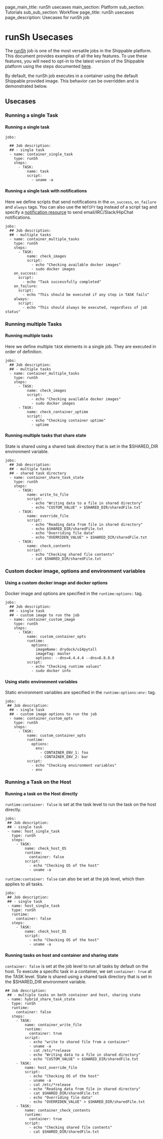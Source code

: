 page_main_title: runSh usecases
main_section: Platform
sub_section: Tutorials
sub_sub_section: Workflow
page_title: runSh usecases
page_description: Usecases for runSh job

# runSh Usecases

The [runSh](/platform/workflow/job/runsh/) job is one of the most versatile jobs in the Shippable platform. This document
provides examples of all the key features. To use these features, you will need to opt-in to the latest version of the
Shippable platform using the steps documented [here](/platform/tutorial/runtime/moving-to-node-pools).

By default, the runSh job executes in a container using the default Shippable provided image. This behavior can be overridden
and is demonstrated below.

## Usecases

### Running a single Task

#### **Running a single task**

```
jobs:

  ## Job description:
  ## - single task
  - name: container_single_task
    type: runSh
    steps:
      - TASK:
          name: task
          script:
            - uname -a
```

#### **Running a single task with notifications**

Here we define scripts that send notifications in the `on_success`, `on_failure` and `always` tags.
You can also use the `NOTIFY` tag instead of a script tag and specify a [notification resource](/platform/workflow/resource/notification/) to send email/IRC/Slack/HipChat notifications.

```
jobs:
  ## Job description:
  ## - multiple tasks
  - name: container_multiple_tasks
    type: runSh
    steps:
      - TASK:
          name: check_images
          script:
            - echo "Checking available docker images"
            - sudo docker images
    on_success:
      script:
        - echo "Task successfully completed"
    on_failure:
      script:
        - echo "This should be executed if any step in TASK fails"
    always:
      script:
        - echo "This should always be executed, regardless of job status"
```

### Running multiple Tasks

#### **Running multiple tasks**

Here we define multiple `TASK` elements in a single job. They are executed in order of definition.

```
jobs:
  ## Job description:
  ## - multiple tasks
  - name: container_multiple_tasks
    type: runSh
    steps:
      - TASK:
          name: check_images
          script:
            - echo "Checking available docker images"
            - sudo docker images
      - TASK:
          name: check_container_uptime
          script:
            - echo "Checking container uptime"
            - uptime
```

#### **Running multiple tasks that share state**

State is shared using a shared task directory that is set in the $SHARED_DIR environment variable.

```
jobs:
  ## Job description:
  ## - multiple tasks
  ## - shared task directory
  - name: container_share_task_state
    type: runSh
    steps:
      - TASK:
          name: write_to_file
          script:
            - echo "Writing data to a file in shared directory"
            - echo "CUSTOM_VALUE" > $SHARED_DIR/sharedFile.txt
      - TASK:
          name: override_file
          script:
            - echo "Reading data from file in shared directory"
            - echo $SHARED_DIR/sharedFile.txt
            - echo "Overriding file data"
            - echo "OVERRIDEN_VALUE" > $SHARED_DIR/sharedFile.txt
      - TASK:
          name: check_contents
          script:
            - echo "Checking shared file contents"
            - cat $SHARED_DIR/sharedFile.txt
```

### Custom docker image, options and environment variables

#### **Using a custom docker image and docker options**

Docker image and options are specified in the `runtime:options:` tag.

```
jobs:
  ## Job description:
  ## - single task
  ## - custom image to run the job
  - name: container_custom_image
    type: runSh
    steps:
      - TASK:
          name: custom_container_opts
          runtime:
            options:
              imageName: drydock/u14pytall
              imageTag: master
              options: --dns=4.4.4.4 --dns=8.8.8.8
          script:
            - echo "Checking runtime values"
            - sudo docker info
```

#### **Using static environment variables**

Static environment variables are specified in the `runtime:options:env:` tag.

```
jobs:
 ## Job description:
  ## - single task
  ## - custom image options to run the job
  - name: container_custom_opts
    type: runSh
    steps:
      - TASK:
          name: custom_container_opts
          runtime:
            options:
              env:
                - CONTAINER_ENV_1: foo
                - CONTAINER_ENV_2: bar
          script:
            - echo "Checking environment variables"
            - env
```

### Running a Task on the Host

#### **Running a task on the Host directly**

`runtime:container: false` is set at the task level to run the task on the host directly.

```
jobs:
 ## Job description:
 ## - single task
 - name: host_single_task
   type: runSh
   steps:
     - TASK:
         name: check_host_OS
         runtime:
           container: false
         script:
           - echo "Checking OS of the host"
           - uname -a
```

`runtime:container: false` can also be set at the job level, which then applies to all tasks.

```
jobs:
 ## Job description:
 ## - single task
 - name: host_single_task
   type: runSh
   runtime:
     container: false
   steps:
     - TASK:
         name: check_host_OS
         script:
           - echo "Checking OS of the host"
           - uname -a
```

#### **Running tasks on host and container and sharing state**

`container: false` is set at the job level to run all tasks by default on the host. To execute a specific
task in a container, we set `container: true` at the TASK level. State is shared using a shared task directory that is set in the $SHARED_DIR environment variable.

```
## Job description:
 ## - multiple tasks on both container and host, sharing state
 - name: hybrid_share_task_state
   type: runSh
   runtime:
     container: false
   steps:
     - TASK:
         name: container_write_file
         runtime:
           container: true
         script:
           - echo "write to shared file from a container"
           - uname -a
           - cat /etc/*release
           - echo "Writing data to a file in shared directory"
           - echo "CUSTOM_VALUE" > $SHARED_DIR/sharedFile.txt
     - TASK:
         name: host_override_file
         script:
           - echo "Checking OS of the host"
           - uname -a
           - cat /etc/*release
           - echo "Reading data from file in shared directory"
           - cat $SHARED_DIR/sharedFile.txt
           - echo "Overriding file data"
           - echo "OVERRIDEN_VALUE" > $SHARED_DIR/sharedFile.txt
     - TASK:
         name: container_check_contents
         runtime:
           container: true
         script:
           - echo "Checking shared file contents"
           - cat $SHARED_DIR/sharedFile.txt
```

